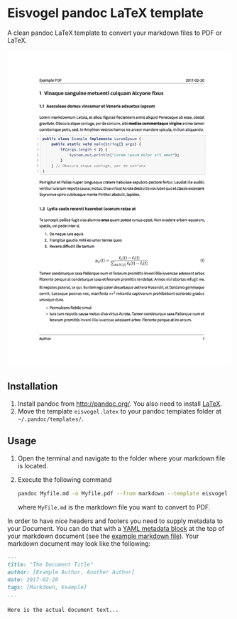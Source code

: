 # Eisvogel pandoc LaTeX template

A clean pandoc LaTeX template to convert your markdown files to PDF or LaTeX.

![A preview of a PDF rendered with the Eisvogel template.](example/example.png)

## Installation

1. Install pandoc from <http://pandoc.org/>. You also need to install [LaTeX](https://en.wikibooks.org/wiki/LaTeX/Installation#Distributions).
2. Move the template `eisvogel.latex` to your pandoc templates folder at `~/.pandoc/templates/`.

## Usage

1. Open the terminal and navigate to the folder where your markdown file is located.
2. Execute the following command
    
    ```bash
    pandoc Myfile.md -o Myfile.pdf --from markdown --template eisvogel --listings --latexmathml
    ```
    
    where `MyFile.md` is the markdown file you want to convert to PDF.

In order to have nice headers and footers you need to supply metadata to your Document. You can do that with a [YAML metadata block](http://pandoc.org/MANUAL.html#extension-yaml_metadata_block) at the top of your markdown document (see the [example markdown file](example/example.md)). Your markdown document may look like the following:

```markdown
---
title: "The Document Title"
author: [Example Author, Another Author]
date: 2017-02-20
tags: [Markdown, Example]
...

Here is the actual document text...
```